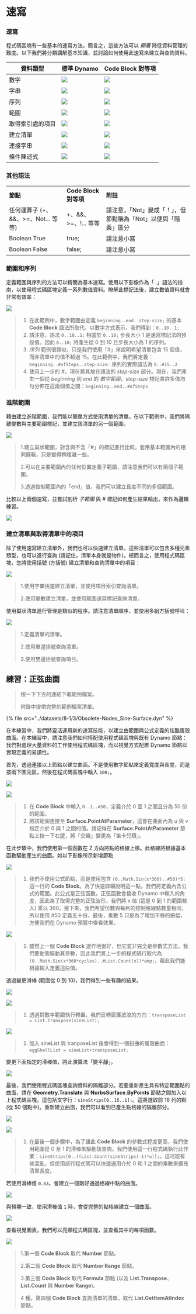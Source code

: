 # 速寫

### 速寫

程式碼區塊有一些基本的速寫方法，簡言之，這些方法可以 _顯著_ 降低資料管理的難度。以下我們將分類講解基本知識，並討論如何使用此速寫來建立與查詢資料。

| **資料類型**          | **標準 Dynamo**                                      | **Code Block 對等項**                                    |
| ---------------------- | -------------------------------------------------------- | ------------------------------------------------------------- |
| 數字                | ![](../images/8-1/3/01node-numbers.jpg)       | ![](../images/8-1/3/01codeblock-numbers.jpg)       |
| 字串                | ![](../images/8-1/3/02node-string.jpg)        | ![](../images/8-1/3/02codeblock-string.jpg)         |
| 序列              | ![](../images/8-1/3/03node-sequence.jpg)       | ![](../images/8-1/3/03codeblock-sequence.jpg)       |
| 範圍                 | ![](../images/8-1/3/04node-range.jpg)          | ![](../images/8-1/3/04codeblock-range.jpg)         |
| 取得索引處的項目      | ![](../images/8-1/3/05node-listgetitem.jpg) | ![](../images/8-1/3/05codeblock-listgetitem.jpg) |
| 建立清單            | ![](../images/8-1/3/06node-listcreate.jpg)   | ![](../images/8-1/3/06codeblock-listcreate.jpg)   |
| 連接字串    | ![](../images/8-1/3/07node-stringconcat.jpg) | ![](../images/8-1/3/07codeblock-stringconcat.jpg) |
| 條件陳述式 | ![](../images/8-1/3/08node-conditional.jpg)   | ![](../images/8-1/3/08codeblock-conditional.jpg)   |

### 其他語法

|                                     |                           |                                                                                          |
| ----------------------------------- | ------------------------- | ---------------------------------------------------------------------------------------- |
| **節點**                         | **Code Block 對等項** | **附註**                                                                                 |
| 任何運算子 (+、&&、>=、Not... 等等) | +、&&、>=、!... 等等        | 請注意，「Not」變成「！」，但節點稱為「Not」以便與「階乘」區分 |
| Boolean True                        | true;                     | 請注意小寫                                                                          |
| Boolean False                       | false;                    | 請注意小寫                                                                          |

### 範圍和序列

定義範圍與序列的方法可以精簡為基本速寫。使用以下影像作為「..」語法的指南，以使用程式碼區塊定義一系列數值資料。瞭解此標記法後，建立數值資料就會非常有效率：

![](../images/8-1/3/shorthand-rangesandsequences.jpg)

> 1. 在此範例中，數字範圍由定義 `beginning..end..step-size;` 的基本 **Code Block** 語法所取代。以數字方式表示，我們得到：`0..10..1;`
> 2. 請注意，語法 `0..10..1;` 相當於 `0..10;` 步長大小 1 是速寫標記法的預設值。因此 `0..10;` 將產生從 0 到 10 且步長大小為 1 的序列。
> 3. _序列_ 範例很類似，只是我們使用「#」來說明希望清單包含 15 個值，而非清單中的值不超過 15。在此範例中，我們將定義：`beginning..#ofSteps..step-size:` 序列的實際語法為 `0..#15..2`
> 4. 使用上一步的 _#_，現在將其放在語法的 _step-size_ 部分。現在，我們產生一個從 _beginning_ 到 _end_ 的 _數字範圍_，_step-size_ 標記將許多值均勻分佈在這兩個值之間：`beginning..end..#ofSteps`

### 進階範圍

藉由建立進階範圍，我們能以簡單方式使用清單的清單。在以下範例中，我們將隔離變數與主要範圍標記，並建立該清單的另一個範圍。

![](../images/8-1/3/shorthand-advancerange01.jpg)

> 1\.建立巢狀範圍，對含與不含「#」的標記進行比較。套用基本範圍內的相同邏輯，只是變得稍複雜一些。
>
> 2\.可以在主要範圍內的任何位置定義子範圍，請注意我們可以有兩個子範圍。
>
> 3\.透過控制範圍內的「end」值，我們可以建立長度不同的多個範圍。

比較以上兩個速寫，並嘗試剖析 _子範圍_ 與 _#_ 標記如何產生結果輸出，來作為邏輯練習。

![](../images/8-1/3/shorthand-advancerange02.jpg)

### 建立清單與取得清單中的項目

除了使用速寫建立清單外，我們也可以快速建立清單。這些清單可以包含多種元素類型，也可以進行查詢 (請記住，清單本身就是物件)。總而言之，使用程式碼區塊，您將使用括號 (方括號) 建立清單和查詢清單中的項目：

![](../images/8-1/3/shorthand-list&getfromlist01.jpg)

> 1\.使用字串快速建立清單，並使用項目索引查詢清單。
>
> 2\.使用變數建立清單，並使用範圍速寫標記查詢清單。

使用巢狀清單進行管理是類似的程序。請注意清單順序，並使用多組方括號呼叫：

![](../images/8-1/3/shorthand-list&getfromlist02.jpg)

> 1\.定義清單的清單。
>
> 2\.使用單邊括號查詢清單。
>
> 3\.使用雙邊括號查詢項目。

## 練習：正弦曲面

> 按一下下方的連結下載範例檔案。
>
> 附錄中提供完整的範例檔案清單。

{% file src="../datasets/8-1/3/Obsolete-Nodes_Sine-Surface.dyn" %}

在本練習中，我們將靈活運用新的速寫技能，以建立由範圍與公式定義的炫酷蛋殼曲面。在本練習中，請注意我們如何搭配使用程式碼區塊與既有 Dynamo 節點：我們對處理大量資料的工作使用程式碼區塊，而以視覺方式配置 Dynamo 節點以實現定義的易讀性。

首先，透過連接以上節點以建立曲面。不是使用數字節點來定義寬度與長度，而是按兩下圖元區，然後在程式碼區塊中輸入 `100;`。

![](../images/8-1/3/shorthand-exercise01.jpg)

![](../images/8-1/3/shorthand-exercise02.jpg)

> 1. 在 **Code Block** 中輸入 `0..1..#50`，定義介於 0 至 1 之間且分為 50 份的範圍。
> 2. 將該範圍連接至 **Surface.PointAtParameter**，這會在曲面內為 u 與 v 指定介於 0 與 1 之間的值。請記得在 **Surface.PointAtParameter** 節點上按一下右鍵，將「交織」變更為「笛卡兒積」。

在此步驟中，我們使用第一個函數在 Z 方向將點的格線上移。此格線將根據基本函數驅動產生的曲面。如以下影像所示新增節點

![](../images/8-1/3/shorthand-exercise03.jpg)

> 1. 我們不使用公式節點，而是使用包含 `(0..Math.Sin(x*360)..#50)*5;` 這一行的 **Code Block**。為了快速詳細說明這一點，我們將定義內含公式的範圍。此公式是正弦函數。正弦函數會接收 Dynamo 中輸入的角度，因此為了取得完整的正弦波形，我們將 x 值 (這是 0 到 1 的範圍輸入) 乘以 360。接下來，我們希望份數與每列的控制格線點數量相同，所以使用 #50 定義五十份。最後，乘數 5 只是為了增加平移的振幅，方便我們在 Dynamo 預覽中查看效果。

![](../images/8-1/3/shorthand-exercise04.jpg)

> 1. 雖然上一個 **Code Block** 運作地很好，但它並非完全是參數式方法。我們要動態驅動其參數，因此我們將上一步的程式碼行取代為 `(0..Math.Sin(x*360*cycles)..#List.Count(x))*amp;`。藉此我們能根據輸入定義這些值。

透過變更滑棒 (範圍從 0 到 10)，我們得到一些有趣的結果。

![](../images/8-1/3/shorthand-exercise05.gif)

![](../images/8-1/3/shorthand-exercise06.jpg)

> 1. 透過對數字範圍執行轉置，我們反轉窗簾波浪的方向：`transposeList = List.Transpose(sineList);`

![](../images/8-1/3/shorthand-exercise07.jpg)

> 1. 加入 sineList 與 tranposeList 後會得到一個扭曲的蛋殼曲面：`eggShellList = sineList+transposeList;`

變更下面指定的滑棒值，將此演算法「變平靜」。

![](../images/8-1/3/shorthand-exercise08.jpg)

最後，我們使用程式碼區塊查詢資料的隔離部分。若要重新產生具有特定範圍點的曲面，請在 **Geometry.Translate** 與 **NurbsSurface.ByPoints** 節點之間加入以上程式碼區塊。這包括文字行：`sineStrips[0..15..1];`。這將選取前 16 列的點 (從 50 個點中)。重新建立曲面，我們可以看到已產生點格線的隔離部分。

![](../images/8-1/3/shorthand-exercise09.jpg)

![](../images/8-1/3/shorthand-exercise10.jpg)

> 1. 在最後一個步驟中，為了讓此 **Code Block** 的參數式程度更高，我們使用範圍從 0 至 1 的滑棒來驅動該查詢。我們使用這一行程式碼執行此作業：`sineStrips[0..((List.Count(sineStrips)-1)*u)];`。這可能有些混亂，但使用該行程式碼可以快速運用介於 0 和 1 之間的乘數來擴充清單長度。

若使用滑棒值 `0.53`，會建立一個剛好通過格線中點的曲面。

![](../images/8-1/3/shorthand-exercise11.jpg)

與預期一致，使用滑棒值 `1` 時，會從完整的點格線建立一個曲面。

![](../images/8-1/3/shorthand-exercise12.jpg)

查看視覺圖表，我們可以亮顯程式碼區塊，並查看其中的每項函數。

![](../images/8-1/3/shorthand-exercise13.jpg)

> 1\.第一個 **Code Block** 取代 **Number** 節點。
>
> 2\.第二個 **Code Block** 取代 **Number Range** 節點。
>
> 3\.第三個 **Code Block** 取代 **Formula** 節點 (以及 **List.Transpose**、**List.Count** 與 **Number Range**)。
>
> 4 種。第四個 **Code Block** 查詢清單的清單，取代 **List.GetItemAtIndex** 節點。
